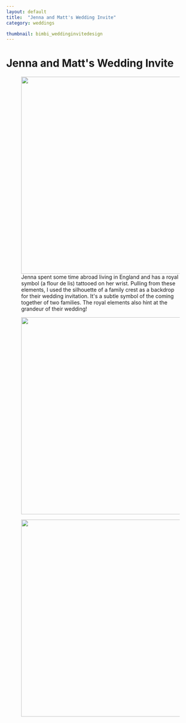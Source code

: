 ```yaml
---
layout: default
title:  "Jenna and Matt's Wedding Invite"
category: weddings

thumbnail: bimbi_weddinginvitedesign
---
```


# Jenna and Matt's Wedding Invite

<figure>
	<img src="{{ site.baseurl}}/images/bimbi_weddinginvitedesign_01.jpg" width="790" height="526">
	<figcaption>Jenna spent some time abroad living in England and has a royal symbol (a flour de lis) tattooed on her wrist. Pulling from these elements, I used the silhouette of a family crest as a backdrop for their wedding invitation. It's a subtle symbol of the coming together of two families. The royal elements also hint at the grandeur of their wedding!</figcaption>
</figure>

<figure>
	<img src="{{ site.baseurl}}/images/bimbi_weddinginvitedesign_02.jpg" width="790" height="526">
	<figcaption></figcaption>
</figure>

<figure>
	<img src="{{ site.baseurl}}/images/bimbi_weddinginvitedesign_03.jpg" width="790" height="526">
	<figcaption></figcaption>
</figure>
